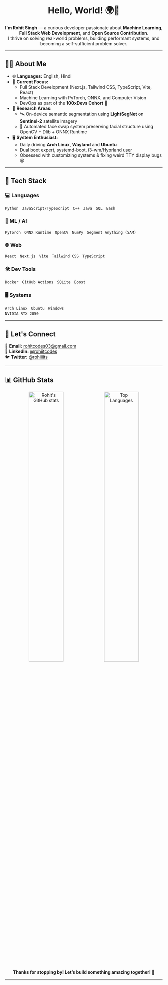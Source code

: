 <h1 align="center">Hello, World! 🌍👋</h1>

<p align="center">
  <strong>I'm Rohit Singh</strong> — a curious developer passionate about <strong>Machine Learning</strong>, <strong>Full Stack Web Development</strong>, and <strong>Open Source Contribution</strong>.<br>
  I thrive on solving real-world problems, building performant systems, and becoming a self-sufficient problem solver.
</p>

---

## 👨‍💻 About Me

- 🌐 **Languages:** English, Hindi  
- 🚀 **Current Focus:**
  - Full Stack Development (Next.js, Tailwind CSS, TypeScript, Vite, React)
  - Machine Learning with PyTorch, ONNX, and Computer Vision
  - DevOps as part of the **100xDevs Cohort** 🚀
- 🔬 **Research Areas:**
  - 🛰️ On-device semantic segmentation using **LightSegNet** on **Sentinel-2** satellite imagery
  - 🧠 Automated face swap system preserving facial structure using OpenCV + Dlib + ONNX Runtime
- 🖥️ **System Enthusiast:**
  - Daily driving **Arch Linux**, **Wayland** and **Ubuntu**
  - Dual boot expert, systemd-boot, i3-wm/Hyprland user
  - Obsessed with customizing systems & fixing weird TTY display bugs 😎

---

## 🧰 Tech Stack

### 💻 Languages  
`Python` &nbsp; `JavaScript/TypeScript` &nbsp; `C++` &nbsp; `Java` &nbsp; `SQL` &nbsp; `Bash`

### 🧠 ML / AI  
`PyTorch` &nbsp; `ONNX Runtime` &nbsp; `OpenCV` &nbsp; `NumPy` &nbsp; `Segment Anything (SAM)` &nbsp;

### 🌐 Web  
`React` &nbsp; `Next.js` &nbsp; `Vite` &nbsp; `Tailwind CSS` &nbsp; `TypeScript`  
 

### 🛠️ Dev Tools  
`Docker` &nbsp; `GitHub Actions` &nbsp; `SQLite` &nbsp; `Boost` &nbsp;

### 🖥️ Systems  
`Arch Linux` &nbsp; `Ubuntu` &nbsp; `Windows`  
`NVIDIA RTX 2050` &nbsp;

---

## 🤝 Let's Connect

<p align="left">
  📧 <strong>Email:</strong> <a href="mailto:rohitcodes03@gmail.com">rohitcodes03@gmail.com</a> <br>
  💼 <strong>LinkedIn:</strong> <a href="https://www.linkedin.com/in/rohiitcodes/">@rohiitcodes</a> <br>
  🐦 <strong>Twitter:</strong> <a href="https://x.com/rohiiiits">@rohiiiits</a>
</p>

---

## 📊 GitHub Stats

<p align="center">
  <img src="https://github-readme-stats.vercel.app/api?username=rohiitgit&show_icons=true&theme=radical&hide_border=true" alt="Rohit's GitHub stats" width="47%" />
  <img src="https://github-readme-stats.vercel.app/api/top-langs/?username=rohiitgit&layout=compact&theme=radical&hide_border=true" alt="Top Languages" width="47%" />
</p>

<p align="center"><strong>Thanks for stopping by! Let’s build something amazing together! 🚀</strong></p>

---
